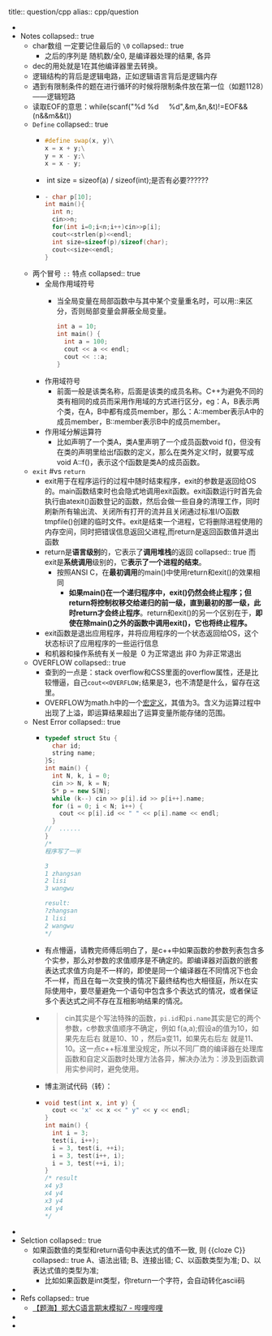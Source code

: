 title:: question/cpp
alias:: cpp/question

-
- Notes
  collapsed:: true
  - char数组 一定要记住最后的 `\0`
    collapsed:: true
    - 之后的序列是 随机数/全0, 是编译器处理的结果, 各异
  - dec的用处就是1在其他编译器里去转换。
  - 逻辑结构的背后是逻辑电路，正如逻辑语言背后是逻辑内存
  - 遇到有限制条件的题在进行循环的时候将限制条件放在第一位（如题1128）——逻辑短路
  - 读取EOF的意思：while(scanf("%d %d     %d",&m,&n,&t)!=EOF&&(n&&m&&t))
  - `Define`
    collapsed:: true
    - ```cpp
      #define swap(x, y)\
      x = x + y;\
      y = x - y;\
      x = x - y;
      ```
    - ​ int size = sizeof(a) / sizeof(int);是否有必要??????
    - ```cpp
      - char p[10];
      int main(){
        int n;
        cin>>n;
        for(int i=0;i<n;i++)cin>>p[i];
        cout<<strlen(p)<<endl;
        int size=sizeof(p)/sizeof(char);
        cout<<size<<endl;
      }
      ```
  - 两个冒号 `::` 特点
    collapsed:: true
    - 全局作用域符号
      - 当全局变量在局部函数中与其中某个变量重名时，可以用::来区分，否则局部变量会屏蔽全局变量。
        
        ```c
        int a = 10;
        int main() {
          int a = 100;
          cout << a << endl;
          cout << ::a;
        }
        ```
    - 作用域符号
      - 前面一般是该类名称，后面是该类的成员名称。C++为避免不同的类有相同的成员而采用作用域的方式进行区分，eg：A，B表示两个类，在A，B中都有成员member，那么：A::member表示A中的成员member，B::member表示B中的成员member。
    - 作用域分解运算符
      - 比如声明了一个类A，类A里声明了一个成员函数void f()，但没有在类的声明里给出f函数的定义，那么在类外定义f时，就要写成void A::f()，表示这个f函数是类A的成员函数。
  - `exit` #vs `return`
    - exit用于在程序运行的过程中随时结束程序，exit的参数是返回给OS的。main函数结束时也会隐式地调用exit函数。exit函数运行时首先会执行由atexit()函数登记的函数，然后会做一些自身的清理工作，同时刷新所有输出流、关闭所有打开的流并且关闭通过标准I/O函数tmpfile()创建的临时文件。exit是结束一个进程，它将删除进程使用的内存空间，同时把错误信息返回父进程,而return是返回函数值并退出函数
    - return是**语言级别**的，它表示了**调用堆栈**的返回
      collapsed:: true
      而exit是**系统调用**级别的，它**表示了一个进程的结束**。
      - 按照ANSI C，在**最初调用**的main()中使用return和exit()的效果相同
        - **如果main()在一个递归程序中，exit()仍然会终止程序；但return将控制权移交给递归的前一级，直到最初的那一级，此时return才会终止程序**。return和exit()的另一个区别在于，**即使在除main()之外的函数中调用exit()，它也将终止程序。**
    - exit函数是退出应用程序，并将应用程序的一个状态返回给OS，这个状态标识了应用程序的一些运行信息
    - 和机器和操作系统有关一般是  0 为正常退出 非0 为非正常退出
  - OVERFLOW
    collapsed:: true
    - 查到的一点是：stack overflow和CSS里面的overflow属性，还是比较懵逼，自己`cout<<OVERFLOW;`结果是3，也不清楚是什么，留存在这里。
    - OVERFLOW为math.h中的一个[宏定义](https://www.baidu.com/s?wd=%E5%AE%8F%E5%AE%9A%E4%B9%89&tn=SE_PcZhidaonwhc_ngpagmjz&rsv_dl=gh_pc_zhidao)，其值为3。含义为运算过程中出现了上溢，即运算结果超出了运算变量所能存储的范围。
  - Nest Error
    collapsed:: true
    - ```cpp
      typedef struct Stu {
        char id;
        string name;
      }S;
      int main() {
        int N, k, i = 0;
        cin >> N, k = N;
        S* p = new S[N];
        while (k--) cin >> p[i].id >> p[i++].name;
        for (i = 0; i < N; i++) {
          cout << p[i].id << " " << p[i].name << endl;
        }
      //  ......
      }
      /*
      程序写了一半
      
      3
      1 zhangsan
      2 lisi
      3 wangwu
      
      result:
      ?zhangsan
      1 lisi
      2 wangwu
      */
      ```
    - 有点懵逼，请教完师傅后明白了，是c++中如果函数的参数列表包含多个实参，那么对参数的求值顺序是不确定的。即编译器对函数的嵌套表达式求值方向是不一样的，即使是同一个编译器在不同情况下也会不一样，而且在每一次变换的情况下最终结构也大相径庭，所以在实际使用中，要尽量避免一个语句中包含多个表达式的情况，或者保证多个表达式之间不存在互相影响结果的情况。
    - > cin其实是个写法特殊的函数，`pi.id`和`pi.name`其实是它的两个参数，c参数求值顺序不确定，例如 f(a,a);假设a的值为10，如果先左后右 就是10、10 ，然后a变11，如果先右后左 就是11、10。这一点c++标准里没规定，所以不同厂商的编译器在处理库函数和自定义函数时处理方法各异，解决办法为：涉及到函数调用实参间时，避免使用。
    - 博主测试代码（转）：
    - ```cpp
      void test(int x, int y) {
        cout << 'x' << x << " y" << y << endl;
      }
      int main() {
        int i = 3;
        test(i, i++);
        i = 3, test(i, ++i);
        i = 3, test(i++, i);
        i = 3, test(++i, i);
      }
      /* result
      x4 y3
      x4 y4
      x3 y4
      x4 y4
      */
      ```
-
- Selction
  collapsed:: true
  - 如果函数值的类型和return语句中表达式的值不一致, 则 {{cloze C}}
    collapsed:: true
    A、语法出错; B、连接出错; C、以函数类型为准; D、以表达式值的类型为准;
    - 比如如果函数是int类型，你return一个字符，会自动转化ascii码
-
- Refs
  collapsed:: true
  - [【题海】郑大C语言期末模拟7 - 哔哩哔哩](https://www.bilibili.com/read/cv13406344)
-
-